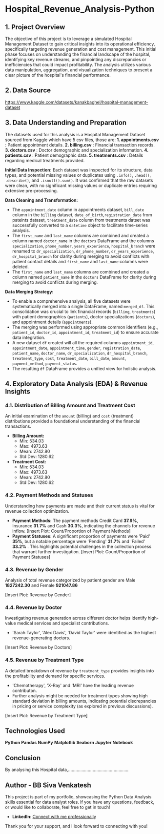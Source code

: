 # Hospital_Revenue_Analysis-Python

## 1. Project Overview
The objective of this project is to leverage a simulated Hospital Management Dataset to gain critical insights into its operational efficiency, specifically targeting revenue generation and cost management. This initial phase focuses on understanding the financial landscape of the hospital, identifying key revenue streams, and pinpointing any discrepancies or inefficiencies that could impact profitability. The analysis utilizes various data manipulation, aggregation, and visualization techniques to present a clear picture of the hospital's financial performance.

## 2. Data Source
https://www.kaggle.com/datasets/kanakbaghel/hospital-management-dataset

## 3. Data Understanding and Preparation
The datasets used for this analysis is a Hospital Management Dataset sourced from Kaggle which have 5 csv files, those are:
**1. appointments.csv** : Patient appointment details.
**2. billing.csv** : Financial transaction records.
**3. doctors.csv** : Doctor demographic and specialization information.
**4. patients.csv** : Patient demographic data.
**5. treatments.csv** : Details regarding medical treatments provided.

**Initial Data Inspection:**
Each dataset was inspected for its structure, data types, and potential missing values or duplicates using `.info()`, `.head()`, `.describe()`, and `.isnull().sum()`. It was confirmed that the raw datasets were clean, with no significant missing values or duplicate entries requiring extensive pre-processing.

**Data Cleaning and Transformation:**
* The `appointment_date` column in appointments dataset, `bill_date` column in the `billing` dataset, `date_of_birth`,`registration_date` from pateints dataset, `treatment_date` column from treatments datset was successfully converted to a `datetime` object to facilitate time-series analysis.
* The `first_name` and `last_name` columns are combined and created a column named `doctor_name` in the `doctors` DataFrame and the columns `specialization`, `phone_number`, `years_experience`, `hospital_branch` were renamed to `dr_specialization`, `dr_phone_number`, `dr_years_experience`, `dr_hospital_branch` for clarity during merging to avoid conflicts with patient contact details and `first_name` and `last_name` columns were deleted.
* The `first_name` and `last_name` columns are combined and created a column named `patient_name` in the `doctors` DataFrame for clarity during merging to avoid conflicts during merging.

**Data Merging Strategy:**
* To enable a comprehensive analysis, all five datasets were systematically merged into a single DataFrame, named `merged_df`. This consolidation was crucial to link financial records (`billing`, `treatments`) with patient demographics (`patients`), doctor specializations (`doctors`), and appointment details (`appointments`).
* The merging was performed using appropriate common identifiers (e.g., `patient_id`, `doctor_id`, `appointment_id`, `treatment_id`) to ensure accurate data integration.
* A new dataset `df` created will all the required columns `appointment_id`, `appointment_date`, `appointment_time`, `gender`, `registration_date`, `patient_name`, `doctor_name`, `dr_specialization`, `dr_hospital_branch`, `treatment_type`, `cost`, `treatment_date`, `bill_date`, `amount`, `payment_method`, `payment_status`.
* The resulting `df` DataFrame provides a unified view for holistic analysis.

## 4. Exploratory Data Analysis (EDA) & Revenue Insights

### 4.1. Distribution of Billing Amount and Treatment Cost

An initial examination of the `amount` (billing) and `cost` (treatment) distributions provided a foundational understanding of the financial transactions.

* **Billing Amount:**
    * Min: 534.03
    * Max: 4973.63
    * Mean: 2742.80
    * Std Dev: 1280.62
* **Treatment Cost:**
    * Min: 534.03
    * Max: 4973.63
    * Mean: 2742.80
    * Std Dev: 1280.62
  
### 4.2. Payment Methods and Statuses

Understanding how payments are made and their current status is vital for revenue collection optimization.

* **Payment Methods:** The payment methods Credit Card **37.9%**, Insurance **31.7%** and Cash **30.3%**, indicating the channels for revenue inflow.
    [Insert Plot: Count/Proportion of Payment Methods]
* **Payment Statuses:** A significant proportion of payments were 'Paid' **35%**, but a notable percentage were 'Pending' **31.7%** and 'Failed' **33.2%** . This highlights potential challenges in the collection process that warrant further investigation.
    [Insert Plot: Count/Proportion of Payment Statuses]

### 4.3. Revenue by Gender

Analysis of total revenue categorized by patient gender are Male **1827242.30** and Female **921047.86**

[Insert Plot: Revenue by Gender]

### 4.4. Revenue by Doctor

Investigating revenue generation across different doctor helps identify high-value medical services and specialist contributions.
* 'Sarah Taylor', 'Alex Davis', 'David Taylor' were identified as the highest revenue-generating doctors.

[Insert Plot: Revenue by Doctors]

### 4.5. Revenue by Treatment Type

A detailed breakdown of revenue by `treatment_type` provides insights into the profitability and demand for specific services.
* 'Chemotherapy', 'X-Ray' and 'MRI' have the leading revenue contributon.
* Further analysis might be needed for treatment types showing high standard deviation in billing amounts, indicating potential discrepancies in pricing or service complexity (as explored in previous discussions).

[Insert Plot: Revenue by Treatment Type]

## Technologies Used
**Python**
**Pandas**
**NumPy**
**Matplotlib**
**Seaborn**
**Jupyter Notebook**

## Conclusion
By analysing this Hospital data,.................................................

## Author - BB Siva Venkatesh

This project is part of my portfolio, showcasing the Python Data Analysis skills essential for data analyst roles. If you have any questions, feedback, or would like to collaborate, feel free to get in touch!

- **LinkedIn**: [Connect with me professionally](https://www.linkedin.com/in/siva-venkatesh/)


Thank you for your support, and I look forward to connecting with you!
